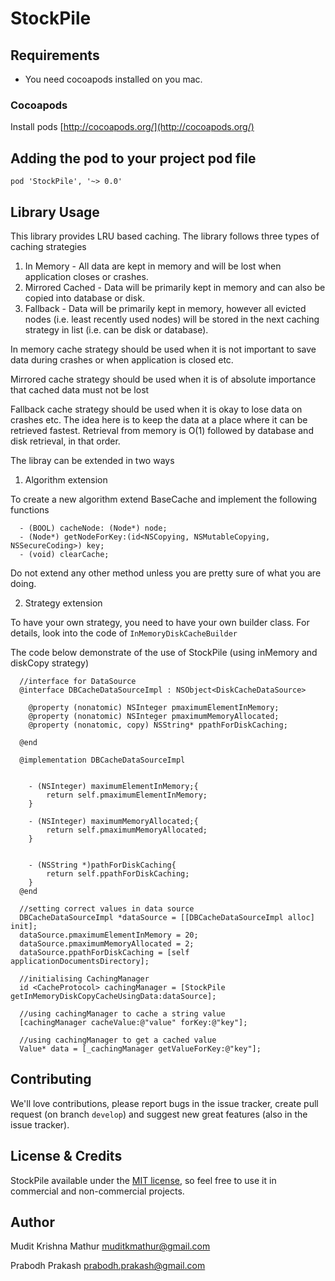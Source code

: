 # StockPile

## Requirements

 - You need cocoapods installed on you mac.
  

### Cocoapods

Install pods
[http://cocoapods.org/](http://cocoapods.org/)

## Adding the pod to your project pod file

	pod 'StockPile', '~> 0.0'
	
## Library Usage	

This library provides LRU based caching. The library follows three types of caching strategies

1. In Memory - All data are kept in memory and will be lost when application closes or crashes.
2. Mirrored Cached - Data will be primarily kept in memory and can also be copied into database or disk.
3. Fallback - Data will be primarily kept in memory, however all evicted nodes (i.e. least recently used nodes) will be 
stored in the next caching strategy in list (i.e. can be disk or database).

In memory cache strategy should be used when it is not important to save data during crashes or when application is closed etc.

Mirrored cache strategy should be used when it is of absolute importance that cached data must not be lost

Fallback cache strategy should be used when it is okay to lose data on crashes etc. The idea here is to keep the data
at a place where it can be retrieved fastest. Retrieval from memory is O(1) followed by database and disk retrieval, 
in that order.

The libray can be extended in two ways

1. Algorithm extension

To create a new algorithm extend BaseCache and implement the following functions
      
      - (BOOL) cacheNode: (Node*) node;
      - (Node*) getNodeForKey:(id<NSCopying, NSMutableCopying, NSSecureCoding>) key;
      - (void) clearCache;
      
Do not extend any other method unless you are pretty sure of what you are doing.

2. Strategy extension

To have your own strategy, you need to have your own builder class. For details, look into the code of ```InMemoryDiskCacheBuilder``` 


The code below demonstrate of the use of StockPile (using inMemory and diskCopy strategy)

      //interface for DataSource
      @interface DBCacheDataSourceImpl : NSObject<DiskCacheDataSource>

        @property (nonatomic) NSInteger pmaximumElementInMemory;
        @property (nonatomic) NSInteger pmaximumMemoryAllocated;
        @property (nonatomic, copy) NSString* ppathForDiskCaching;

      @end

      @implementation DBCacheDataSourceImpl


        - (NSInteger) maximumElementInMemory;{
            return self.pmaximumElementInMemory;
        }
        
        - (NSInteger) maximumMemoryAllocated;{
            return self.pmaximumMemoryAllocated;
        }
        
        
        - (NSString *)pathForDiskCaching{
            return self.ppathForDiskCaching;
        }
      @end

      //setting correct values in data source
      DBCacheDataSourceImpl *dataSource = [[DBCacheDataSourceImpl alloc] init];
      dataSource.pmaximumElementInMemory = 20;
      dataSource.pmaximumMemoryAllocated = 2;
      dataSource.ppathForDiskCaching = [self applicationDocumentsDirectory];
      
      //initialising CachingManager
      id <CacheProtocol> cachingManager = [StockPile getInMemoryDiskCopyCacheUsingData:dataSource];
      
      //using cachingManager to cache a string value
      [cachingManager cacheValue:@"value" forKey:@"key"];
      
      //using cachingManager to get a cached value
      Value* data = [_cachingManager getValueForKey:@"key"];

## Contributing

We'll love contributions, please report bugs in the issue tracker, create pull request (on branch `develop`) and suggest new great features (also in the issue tracker).

## License & Credits

StockPile available under the [MIT license](LICENSE), so feel free to use it in commercial and non-commercial projects.

## Author

Mudit Krishna Mathur muditkmathur@gmail.com

Prabodh Prakash prabodh.prakash@gmail.com

